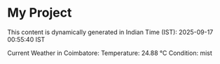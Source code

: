 # My Project

This content is dynamically generated in Indian Time (IST): 2025-09-17 00:55:40 IST


Current Weather in Coimbatore:
Temperature: 24.88 °C
Condition: mist
